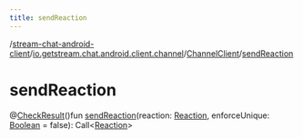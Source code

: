 ```yaml
---
title: sendReaction
---
```

/[stream-chat-android-client](../../index.md)/[io.getstream.chat.android.client.channel](../index.md)/[ChannelClient](index.md)/[sendReaction](sendReaction.md)  
  
  
  
# sendReaction  
@[CheckResult](https://developer.android.com/reference/kotlin/androidx/annotation/CheckResult.html)()fun [sendReaction](sendReaction.md)(reaction: [Reaction](../../io.getstream.chat.android.client.models/Reaction/index.md), enforceUnique: [Boolean](https://kotlinlang.org/api/latest/jvm/stdlib/kotlin/-boolean/index.html) = false): Call&lt;[Reaction](../../io.getstream.chat.android.client.models/Reaction/index.md)&gt;
